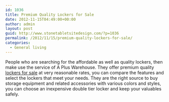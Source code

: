 ```yaml
---
id: 1036
title: Premium Quality Lockers for Sale
date: 2012-11-15T04:49:00+00:00
author: admin
layout: post
guid: http://www.stonetabletsitedesign.com/?p=1036
permalink: /2012/11/15/premium-quality-lockers-for-sale/
categories:
  - General living
---
```

People who are searching for the affordable as well as quality lockers, then make use the service of A Plus Warehouse. They offer premium quality [lockers for sale](http://lockers.apluswhs.com/) at very reasonable rates, you can compare the features and select the lockers that meet your needs. They are the right source to buy storage equipment and related accessories with various colors and styles, you can choose an inexpensive double tier locker and keep your valuables safely.